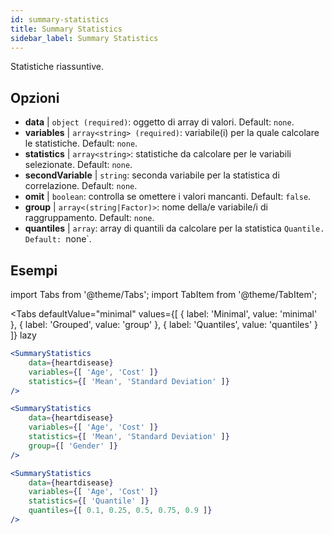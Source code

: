 ```yaml
---
id: summary-statistics 
title: Summary Statistics
sidebar_label: Summary Statistics
---
```


Statistiche riassuntive.

## Opzioni

* __data__ | `object (required)`: oggetto di array di valori. Default: `none`.
* __variables__ | `array<string> (required)`: variabile(i) per la quale calcolare le statistiche. Default: `none`.
* __statistics__ | `array<string>`: statistiche da calcolare per le variabili selezionate. Default: `none`.
* __secondVariable__ | `string`: seconda variabile per la statistica di correlazione. Default: `none`.
* __omit__ | `boolean`: controlla se omettere i valori mancanti. Default: `false`.
* __group__ | `array<(string|Factor)>`: nome della/e variabile/i di raggruppamento. Default: `none`.
* __quantiles__ | `array`: array di quantili da calcolare per la statistica `Quantile. Default: `none`.


## Esempi

import Tabs from '@theme/Tabs';
import TabItem from '@theme/TabItem';

<Tabs
    defaultValue="minimal"
    values={[
        { label: 'Minimal', value: 'minimal' },
        { label: 'Grouped', value: 'group' },
        { label: 'Quantiles', value: 'quantiles' }
    ]}
    lazy
>

<TabItem value="minimal">

```jsx live
<SummaryStatistics 
    data={heartdisease} 
    variables={[ 'Age', 'Cost' ]}
    statistics={[ 'Mean', 'Standard Deviation' ]}
/>
```

</TabItem>

<TabItem value="group" >

```jsx live
<SummaryStatistics 
    data={heartdisease} 
    variables={[ 'Age', 'Cost' ]}
    statistics={[ 'Mean', 'Standard Deviation' ]}
    group={[ 'Gender' ]}
/>
```
</TabItem>

<TabItem value="quantiles">

```jsx live
<SummaryStatistics 
    data={heartdisease} 
    variables={[ 'Age', 'Cost' ]}
    statistics={[ 'Quantile' ]}
    quantiles={[ 0.1, 0.25, 0.5, 0.75, 0.9 ]}
/>
```

</TabItem>

</Tabs>

